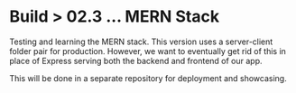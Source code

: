 # Build > 02.3 ... MERN Stack

Testing and learning the MERN stack. This version uses a server-client folder pair for production. However, we want to eventually get rid of this in place of Express serving both the backend and frontend of our app.

This will be done in a separate repository for deployment and showcasing.
